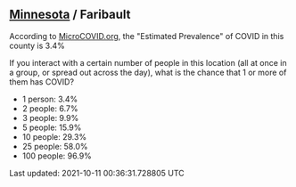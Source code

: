 
## [Minnesota](/united-states/minnesota) / Faribault

According to [MicroCOVID.org](http://microcovid.org),
the "Estimated Prevalence" of COVID in this county is 3.4%

If you interact with a certain number of people in this location
(all at once in a group, or spread out across the day), what is the chance that
1 or more of them has COVID?

- 1 person: 3.4%
- 2 people: 6.7%
- 3 people: 9.9%
- 5 people: 15.9%
- 10 people: 29.3%
- 25 people: 58.0%
- 100 people: 96.9%

Last updated: 2021-10-11 00:36:31.728805 UTC
